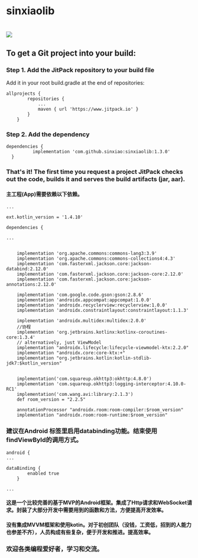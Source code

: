 # sinxiaolib

# [![](https://jitpack.io/v/sinxiao/sinxiaolib.svg)](https://jitpack.io/#sinxiao/sinxiaolib)

## To get a Git project into your build:

### Step 1. Add the JitPack repository to your build file

Add it in your root build.gradle at the end of repositories:

```
allprojects {
		repositories {
			...
			maven { url 'https://www.jitpack.io' }
		}
	}
 ```
  
###  Step 2. Add the dependency
  
  ```
  dependencies {
	        implementation 'com.github.sinxiao:sinxiaolib:1.3.0'
	}
  ```
  
### That's it! The first time you request a project JitPack checks out the code, builds it and serves the build artifacts (jar, aar).

#### 主工程(App)需要依赖以下依赖。

```
...

ext.kotlin_version = '1.4.10'

dependencies { 

...

```


```

    implementation 'org.apache.commons:commons-lang3:3.9'
    implementation 'org.apache.commons:commons-collections4:4.3'
    implementation 'com.fasterxml.jackson.core:jackson-databind:2.12.0'
    implementation 'com.fasterxml.jackson.core:jackson-core:2.12.0'
    implementation 'com.fasterxml.jackson.core:jackson-annotations:2.12.0'

    implementation 'com.google.code.gson:gson:2.8.6'
    implementation 'androidx.appcompat:appcompat:1.0.0'
    implementation 'androidx.recyclerview:recyclerview:1.0.0'
    implementation 'androidx.constraintlayout:constraintlayout:1.1.3'

    implementation 'androidx.multidex:multidex:2.0.0'
    //协程
    implementation 'org.jetbrains.kotlinx:kotlinx-coroutines-core:1.3.4'
    // alternatively, just ViewModel
    implementation "androidx.lifecycle:lifecycle-viewmodel-ktx:2.2.0"
    implementation "androidx.core:core-ktx:+"
    implementation "org.jetbrains.kotlin:kotlin-stdlib-jdk7:$kotlin_version"


    implementation('com.squareup.okhttp3:okhttp:4.8.0')
    implementation 'com.squareup.okhttp3:logging-interceptor:4.10.0-RC1'
    implementation('com.wang.avi:library:2.1.3')
    def room_version = "2.2.5"

    annotationProcessor "androidx.room:room-compiler:$room_version"
    implementation "androidx.room:room-runtime:$room_version"

```
### 建议在Android 标签里启用databinding功能。结束使用findViewById的调用方式。

```
android {
...

dataBinding {
        enabled true
    }
    
...

```
#### 这是一个比较完善的基于MVP的Android框架。集成了Http请求和WebSocket请求。封装了大部分开发中需要用到的函数和方法，方便提高开发效率。
#### 没有集成MVVM框架和使用kotin。对于初创团队（没钱，工资低，招到的人能力也参差不齐），人员构成有些复杂，便于开发和推进。提高效率。

###  欢迎各类编程爱好者，学习和交流。


